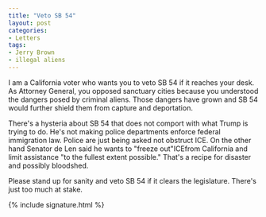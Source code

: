 ```yaml
---
title: "Veto SB 54"
layout: post
categories:
- Letters
tags:
- Jerry Brown
- illegal aliens
---
```


I am a California voter who wants you to veto SB 54 if it reaches your desk. As Attorney General, you opposed sanctuary cities because you understood the dangers posed by criminal aliens. Those dangers have grown and SB 54 would further shield them from capture and deportation.

There's a hysteria about SB 54 that does not comport with what Trump is trying to do. He's not making police departments enforce federal immigration law. Police are just being asked not obstruct ICE. On the other hand Senator de Len said he wants to "freeze out"ICEfrom California and limit assistance "to the fullest extent possible." That's a recipe for disaster and possibly bloodshed.

Please stand up for sanity and veto SB 54 if it clears the legislature. There's just too much at stake.

{% include signature.html %}
